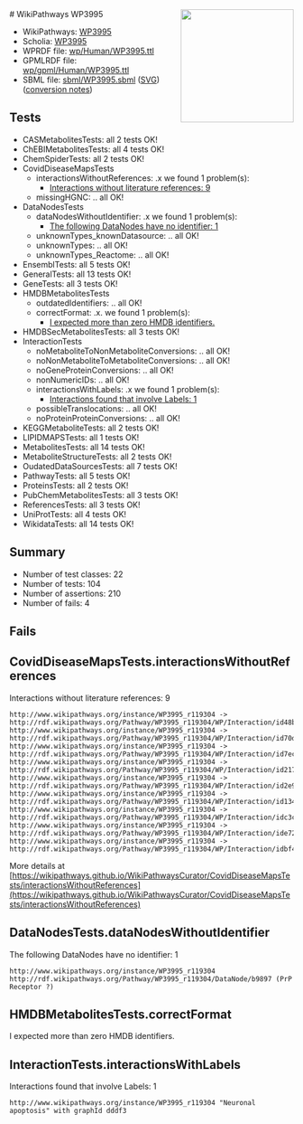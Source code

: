 <img style="float: right; width: 200px" src="../logo.png" />
# WikiPathways WP3995

* WikiPathways: [WP3995](https://identifiers.org/wikipathways:WP3995)
* Scholia: [WP3995](https://scholia.toolforge.org/wikipathways/WP3995)
* WPRDF file: [wp/Human/WP3995.ttl](../wp/Human/WP3995.ttl)
* GPMLRDF file: [wp/gpml/Human/WP3995.ttl](../wp/gpml/Human/WP3995.ttl)
* SBML file: [sbml/WP3995.sbml](../sbml/WP3995.sbml) ([SVG](../sbml/WP3995.svg)) ([conversion notes](../sbml/WP3995.txt))

## Tests
* CASMetabolitesTests: all 2 tests OK!
* ChEBIMetabolitesTests: all 4 tests OK!
* ChemSpiderTests: all 2 tests OK!
* CovidDiseaseMapsTests
    * interactionsWithoutReferences: .x we found 1 problem(s):
        * [Interactions without literature references: 9](#2e295937)
    * missingHGNC: .. all OK!
* DataNodesTests
    * dataNodesWithoutIdentifier: .x we found 1 problem(s):
        * [The following DataNodes have no identifier: 1](#d2d32fa0)
    * unknownTypes_knownDatasource: .. all OK!
    * unknownTypes: .. all OK!
    * unknownTypes_Reactome: .. all OK!
* EnsemblTests: all 5 tests OK!
* GeneralTests: all 13 tests OK!
* GeneTests: all 3 tests OK!
* HMDBMetabolitesTests
    * outdatedIdentifiers: .. all OK!
    * correctFormat: .x. we found 1 problem(s):
        * [I expected more than zero HMDB identifiers.](#ad154c1e)
* HMDBSecMetabolitesTests: all 3 tests OK!
* InteractionTests
    * noMetaboliteToNonMetaboliteConversions: .. all OK!
    * noNonMetaboliteToMetaboliteConversions: .. all OK!
    * noGeneProteinConversions: .. all OK!
    * nonNumericIDs: .. all OK!
    * interactionsWithLabels: .x we found 1 problem(s):
        * [Interactions found that involve Labels: 1](#630d2678)
    * possibleTranslocations: .. all OK!
    * noProteinProteinConversions: .. all OK!
* KEGGMetaboliteTests: all 2 tests OK!
* LIPIDMAPSTests: all 1 tests OK!
* MetabolitesTests: all 14 tests OK!
* MetaboliteStructureTests: all 2 tests OK!
* OudatedDataSourcesTests: all 7 tests OK!
* PathwayTests: all 5 tests OK!
* ProteinsTests: all 2 tests OK!
* PubChemMetabolitesTests: all 3 tests OK!
* ReferencesTests: all 3 tests OK!
* UniProtTests: all 4 tests OK!
* WikidataTests: all 14 tests OK!


## Summary

* Number of test classes: 22
* Number of tests: 104
* Number of assertions: 210
* Number of fails: 4

## Fails

<a name="2e295937" />

## CovidDiseaseMapsTests.interactionsWithoutReferences

Interactions without literature references: 9
```
http://www.wikipathways.org/instance/WP3995_r119304 -> http://rdf.wikipathways.org/Pathway/WP3995_r119304/WP/Interaction/id48beda23
http://www.wikipathways.org/instance/WP3995_r119304 -> http://rdf.wikipathways.org/Pathway/WP3995_r119304/WP/Interaction/id70dad0b8
http://www.wikipathways.org/instance/WP3995_r119304 -> http://rdf.wikipathways.org/Pathway/WP3995_r119304/WP/Interaction/id7ece7bf7
http://www.wikipathways.org/instance/WP3995_r119304 -> http://rdf.wikipathways.org/Pathway/WP3995_r119304/WP/Interaction/id2178c482
http://www.wikipathways.org/instance/WP3995_r119304 -> http://rdf.wikipathways.org/Pathway/WP3995_r119304/WP/Interaction/id2e93f68
http://www.wikipathways.org/instance/WP3995_r119304 -> http://rdf.wikipathways.org/Pathway/WP3995_r119304/WP/Interaction/id1349402c
http://www.wikipathways.org/instance/WP3995_r119304 -> http://rdf.wikipathways.org/Pathway/WP3995_r119304/WP/Interaction/idc3c11ab4
http://www.wikipathways.org/instance/WP3995_r119304 -> http://rdf.wikipathways.org/Pathway/WP3995_r119304/WP/Interaction/ide7295d3e
http://www.wikipathways.org/instance/WP3995_r119304 -> http://rdf.wikipathways.org/Pathway/WP3995_r119304/WP/Interaction/idbf404bc2
```

More details at [https://wikipathways.github.io/WikiPathwaysCurator/CovidDiseaseMapsTests/interactionsWithoutReferences](https://wikipathways.github.io/WikiPathwaysCurator/CovidDiseaseMapsTests/interactionsWithoutReferences)

<a name="d2d32fa0" />

## DataNodesTests.dataNodesWithoutIdentifier

The following DataNodes have no identifier: 1
```
http://www.wikipathways.org/instance/WP3995_r119304 http://rdf.wikipathways.org/Pathway/WP3995_r119304/DataNode/b9897 (PrP Receptor ?)
```

<a name="ad154c1e" />

## HMDBMetabolitesTests.correctFormat

I expected more than zero HMDB identifiers.
<a name="630d2678" />

## InteractionTests.interactionsWithLabels

Interactions found that involve Labels: 1
```
http://www.wikipathways.org/instance/WP3995_r119304 "Neuronal apoptosis" with graphId dddf3
```

